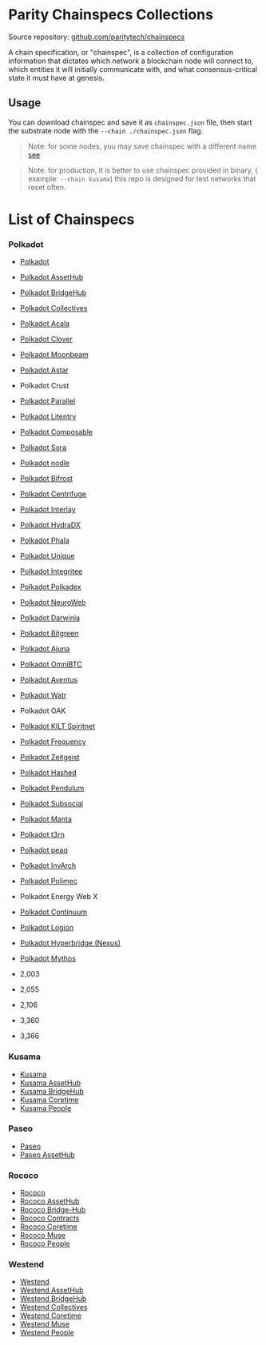 # Parity Chainspecs Collections

Source repository: [github.com/paritytech/chainspecs](https://github.com/paritytech/chainspecs)

A chain specification, or "chainspec", is a collection of configuration information that dictates which network a blockchain node will connect to, which entities it will initially communicate with, and what consensus-critical state it must have at genesis.

## Usage 
You can download chainspec and save it as `chainspec.json` file, then start the substrate node with the `--chain ./chainspec.json` flag.

> Note: for some nodes, you may save chainspec with a different name [see](https://github.com/PureStake/moonbeam/issues/1104#issuecomment-996787548)

> Note: for production, it is better to use chainspec provided in binary, ( example: `--chain kusama`) this repo is designed for test networks that reset often.

# List of Chainspecs
### Polkadot
- [Polkadot](polkadot/relaychain/chainspec.json)
- [Polkadot AssetHub](polkadot/parachain/asset-hub/chainspec.json)
- [Polkadot BridgeHub](polkadot/parachain/bridge-hub/chainspec.json)
- [Polkadot Collectives](polkadot/parachain/collectives/chainspec.json)

- [Polkadot Acala](polkadot/parachain/acala/chainspec.json)
- [Polkadot Clover](polkadot/parachain/clover/chainspec.json)
- [Polkadot Moonbeam](polkadot/parachain/moonbeam/chainspec.json)
- [Polkadot Astar](polkadot/parachain/astar/chainspec.json)
- Polkadot Crust <!--- Need to fix repo  https://github.com/crustio/crust/issues/942 -->
- [Polkadot Parallel](polkadot/parachain/parallel/chainspec.json)
- [Polkadot Litentry](polkadot/parachain/litentry/chainspec.json)
- [Polkadot Composable](polkadot/parachain/composable/chainspec.json)
- [Polkadot Sora](polkadot/parachain/sora/chainspec.json)
- [Polkadot nodle](polkadot/parachain/nodle/chainspec.json)
- [Polkadot Bifrost](polkadot/parachain/bifrost/chainspec.json)
- [Polkadot Centrifuge](polkadot/parachain/centrifuge/chainspec.json)
- [Polkadot Interlay](polkadot/parachain/interlay/chainspec.json)
- [Polkadot HydraDX](polkadot/parachain/hydradx/chainspec.json)
- [Polkadot Phala](polkadot/parachain/phala/chainspec.json)
- [Polkadot Unique](polkadot/parachain/unique/chainspec.json)
- [Polkadot Integritee](polkadot/parachain/integritee/chainspec.json)
- [Polkadot Polkadex](polkadot/parachain/polkadex/chainspec.json)
- [Polkadot NeuroWeb](polkadot/parachain/neuroweb/chainspec.json)
- [Polkadot Darwinia](polkadot/parachain/darwinia/chainspec.json)
- [Polkadot Bitgreen](polkadot/parachain/bitgreen/chainspec.json)
- [Polkadot Ajuna](polkadot/parachain/ajuna/chainspec.json)
- [Polkadot OmniBTC](polkadot/parachain/omnibtc/chainspec.json)
- [Polkadot Aventus](polkadot/parachain/aventus/chainspec.json)
- [Polkadot Watr](polkadot/parachain/watr/chainspec.json)
- Polkadot OAK
- [Polkadot KILT Spiritnet](polkadot/parachain/kilt/chainspec.json)
- [Polkadot Frequency](polkadot/parachain/frequency/chainspec.json)
- [Polkadot Zeitgeist](polkadot/parachain/zeitgeist/chainspec.json)
- [Polkadot Hashed](polkadot/parachain/hashed/chainspec.json)
- [Polkadot Pendulum](polkadot/parachain/pendulum/chainspec.json)
- [Polkadot Subsocial](polkadot/parachain/subsocial/chainspec.json)
- [Polkadot Manta](polkadot/parachain/manta/chainspec.json)
- [Polkadot t3rn](polkadot/parachain/t3rn/chainspec.json)
- [Polkadot peaq](polkadot/parachain/peaq/chainspec.json)
- [Polkadot InvArch](polkadot/parachain/invarch/chainspec.json)
- [Polkadot Polimec](polkadot/parachain/polimec/chainspec.json)
- Polkadot Energy Web X
- [Polkadot Continuum](polkadot/parachain/continuum/chainspec.json)
- [Polkadot Logion](polkadot/parachain/logion/chainspec.json)
- [Polkadot Hyperbridge (Nexus)](polkadot/parachain/hyperbridge/chainspec.json)
- [Polkadot Mythos](polkadot/parachain/mythos/chainspec.json)
- 2,003
- 2,055
- 2,106
- 3,360
- 3,366


### Kusama
- [Kusama](kusama/relaychain/chainspec.json)
- [Kusama AssetHub](kusama/parachain/asset-hub/chainspec.json)
- [Kusama BridgeHub](kusama/parachain/bridge-hub/chainspec.json)
- [Kusama Coretime](kusama/parachain/coretime/chainspec.json)
- [Kusama People](kusama/parachain/people/chainspec.json)


### Paseo
- [Paseo](paseo/relaychain/chainspec.json)
- [Paseo AssetHub](paseo/parachain/asset-hub/chainspec.json)

### Rococo
- [Rococo](rococo/relaychain/chainspec.json)
- [Rococo AssetHub](rococo/parachain/asset-hub/chainspec.json)
- [Rococo Bridge-Hub](rococo/parachain/bridge-hub/chainspec.json)
- [Rococo Contracts](rococo/parachain/contracts/chainspec.json)
- [Rococo Coretime](rococo/parachain/coretime/chainspec.json)
- [Rococo Muse](rococo/parachain/mythical/chainspec.json)
- [Rococo People](rococo/parachain/people/chainspec.json)

### Westend
- [Westend](westend/relaychain/chainspec.json)
- [Westend AssetHub](westend/parachain/asset-hub/chainspec.json)
- [Westend BridgeHub](westend/parachain/bridge-hub/chainspec.json)
- [Westend Collectives](westend/parachain/collectives/chainspec.json)
- [Westend Coretime](westend/parachain/coretime/chainspec.json)
- [Westend Muse](westend/parachain/mythical/chainspec.json)
- [Westend People](westend/parachain/people/chainspec.json)
